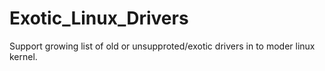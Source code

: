 # Exotic_Linux_Drivers
Support growing list of old or unsupproted/exotic drivers in to moder linux kernel.
